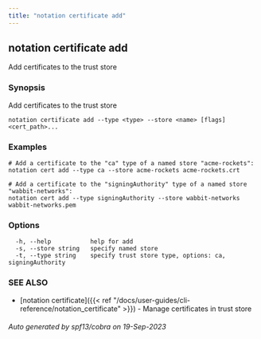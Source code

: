 ```yaml
---
title: "notation certificate add"
---
```


## notation certificate add

Add certificates to the trust store

### Synopsis

Add certificates to the trust store

```
notation certificate add --type <type> --store <name> [flags] <cert_path>...
```

### Examples

```
# Add a certificate to the "ca" type of a named store "acme-rockets":
notation cert add --type ca --store acme-rockets acme-rockets.crt

# Add a certificate to the "signingAuthority" type of a named store "wabbit-networks":
notation cert add --type signingAuthority --store wabbit-networks wabbit-networks.pem
```

### Options

```
  -h, --help           help for add
  -s, --store string   specify named store
  -t, --type string    specify trust store type, options: ca, signingAuthority
```

### SEE ALSO

* [notation certificate]({{< ref "/docs/user-guides/cli-reference/notation_certificate" >}})	 - Manage certificates in trust store

###### Auto generated by spf13/cobra on 19-Sep-2023

